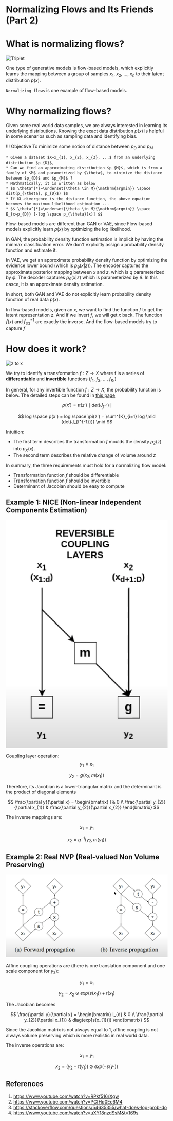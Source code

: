 # **Normalizing Flows and Its Friends (Part 2)**

# What is normalizing flows?
![Triplet](../../img/blog/nf/triplet.png)

One type of generative models is flow-based models, which explicitly learns the mapping between a group of samples $x_{1}$, $x_{2}$, ..., $x_{n}$ to their latent distribution $p(x)$. 


`Normalizing flows` is one example of flow-based models.


# Why normalizing flows?

Given some real world data samples, we are always interested in learning its underlying distributions.
Knowing the exact data distribution $p(x)$ is helpful in some scenarios such as sampling data and identifying bias. 


!!! Objective
    To minimize some notion of distance between $p_{D}$ and $p_{M}$

    * Given a dataset $X=x_{1}, x_{2}, x_{3}, ...$ from an underlying distribution $p_{D}$,
    * Can we find an approximating distribution $p_{M}$, which is from a family of $M$ and parametrized by $\theta$, to minimize the distance between $p_{D}$ and $p_{M}$ ?
    * Mathmatically, it is written as below
    * $$ \theta^{*}=\underset{\theta \in M}{\mathrm{argmin}} \space  dist(p_{\theta}, p_{D}$) $$
    * If KL-divergence is the distance function, the above equation becomes the maximum likelihood estimation ...
    * $$ \theta^{*}=\underset{\theta \in M}{\mathrm{argmin}} \space E_{x~p_{D}} [-log \space p_{\theta}(x)] $$


Flow-based models are different than GAN or VAE, since Flow-based models explicitly learn $p(x)$ by optimizing the log likelihood. 

In GAN, the probability density function estimation is implicit by having the minmax classification error. 
We don't explicitly assign a probability density function and estimate it.

In VAE, we get an approximate probability density function by optimizing the evidence lower bound (which is $p_{\theta}(x|z)$).
The encoder captures the approximate posterior mapping between $x$ and $z$, which is $q$ parameterized by $\phi$. 
The decoder captures $p_{\theta}(x|z)$ which is parameterized by $\theta$.
In this casce, it is an approximate density estimation. 

In short, both GAN and VAE do not explicitly learn probability density function of real data $p(x)$.

In flow-based models, given an $x$, we want to find the function $f$ to get the latent representation $z$. 
And if we invert $f$, we will get $x$ back.
The function $f(x)$ and $f^{-1}_(x)$ are exactly the inverse. And the flow-based models try to capture $f$


# How does it work?

![z to x](../../img/blog/nf/z_to_x.png)

We try to identify a transformation $f: Z \rightarrow X$ where f is a series of **differentiable** and **invertible** functions ($f_{1}$, $f_{2}$, ..., $f_{K}$,)

In general, for any invertible function $f: Z \rightarrow X$, the probability function is below. The detailed steps can be found in [this page](./nf1.md)

$$
    p(x') = \pi(z') \mid {det(J_{f^{-1}})} \mid
$$

$$
    log \space p(x') = log \space \pi(z') + \sum^{K}_{i=1} log \mid {det(J_{f^{-1}})} \mid
$$

Intuition:

* The first term describes the transformation $f$ moulds the density $p_{Z}(z)$ into $p_{X}(x)$.
* The second term describes the relative change of volume around $z$


In summary, the three requirements must hold for a normalizing flow model: 

* Transformation function $f$ should be differentiable
* Transformation function $f$ should be invertible
* Determinant of Jacobian should be easy to compute

## Example 1: NICE (Non-linear Independent Components Estimation)

![NICE](../img/blog/nf/NICE.png)

Coupling layer operation:
$$
    y_{1} = x_{1}
$$

$$
    y_{2} = g(x_{2};m(x_{1}))
$$

Therefore, its Jacobian is a lower-triangular matrix and the determinant is the product of diagonal elements
    
$$
    \frac{\partial y}{\partial x} = \begin{bmatrix} I & 0  \\ \frac{\partial y_{2}}{\partial x_{1}} & \frac{\partial y_{2}}{\partial x_{2}}  \end{bmatrix}
$$

The inverse mappings are:

$$
    x_{1} = y_{1}
$$

$$
    x_{2} = g^{-1}(y_{2}, m(y_{1}))
$$

## Example 2: Real NVP (Real-valued Non Volume Preserving)

![RealNVP](../img/blog/nf/RealNVP.png)

Affine coupling operations are (there is one translation component and one scale component for $y_{2}$):

$$
    y_{1} = x_{1}
$$

$$
    y_{2} = x_{2} \odot exp(s(x_{1})) + t(x_{1})
$$


The Jacobian becomes

$$
    \frac{\partial y}{\partial x} = \begin{bmatrix} I_{d} & 0  \\ \frac{\partial y_{2}}{\partial x_{1}} & diag(exp[s(x_{1})])  \end{bmatrix}
$$

Since the Jacobian matrix is not always equal to 1, affine coupling is not always volume preserving which is more realistic in real world data.

The inverse operations are:

$$
    x_{1} = y_{1}
$$

$$
    x_{2} = (y_{2} - t(y_{1})) \odot exp(-s(y_{1})) 
$$


## References
1. https://www.youtube.com/watch?v=RPkf516rXgw
2. https://www.youtube.com/watch?v=PCfHd0Ec6M4
3. https://stackoverflow.com/questions/54635355/what-does-log-prob-do
4. https://www.youtube.com/watch?v=uXY18nzdSsM&t=169s